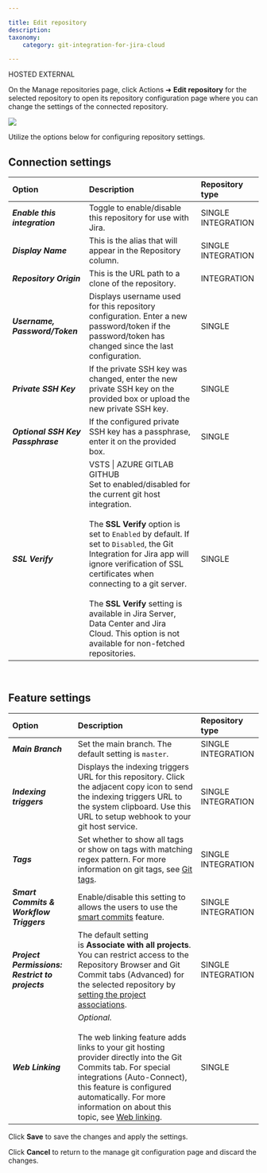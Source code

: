 ```yaml
---

title: Edit repository
description:
taxonomy:
    category: git-integration-for-jira-cloud

---
```

HOSTED EXTERNAL

On the Manage repositories page, click Actions ➜ **Edit repository** for the selected repository to open its repository configuration page where you can change the settings of the connected repository.

![](https://bigbrassband.atlassian.net/wiki/download/attachments/1977384961/gitcloud-edit-repo-cfg-single-repo.png?version=1&modificationDate=1648989722770&cacheVersion=1&api=v2)

Utilize the options below for configuring repository settings.

## Connection settings

| Option | Description | Repository type |
| :--- | :--- | :--- |
| _**Enable this integration**_ | Toggle to enable/disable this repository for use with Jira. | SINGLE <br>INTEGRATION |
| _**Display Name**_ | This is the alias that will appear in the Repository column. | SINGLE <br>INTEGRATION |
| _**Repository Origin**_ | This is the URL path to a clone of the repository. | INTEGRATION |
| _**Username, Password/Token**_ | Displays username used for this repository configuration. Enter a new password/token if the password/token has changed since the last configuration. | SINGLE |
| _**Private SSH Key**_ | If the private SSH key was changed, enter the new private SSH key on the provided box or upload the new private SSH key. | SINGLE |
| _**Optional SSH Key Passphrase**_ | If the configured private SSH key has a passphrase, enter it on the provided box. | SINGLE |
| _**SSL Verify**_ | VSTS \| AZURE GITLAB GITHUB  <br>Set to enabled/disabled for the current git host integration.<br><br>The **SSL Verify** option is set to `Enabled` by default. If set to `Disabled`, the Git Integration for Jira app will ignore verification of SSL certificates when connecting to a git server.<br><br>The **SSL Verify** setting is available in Jira Server, Data Center and Jira Cloud. This option is not available for non-fetched repositories. | SINGLE |

<br>

## Feature settings

| Option | Description | Repository type |
| :--- | :--- | :--- |
| _**Main Branch**_ | Set the main branch. The default setting is `master`. | SINGLE  <br>INTEGRATION |
| _**Indexing triggers**_ | Displays the indexing triggers URL for this repository. Click the adjacent copy icon to send the indexing triggers URL to the system clipboard. Use this URL to setup webhook to your git host service. | SINGLE  <br>INTEGRATION |
| _**Tags**_ | Set whether to show all tags or show on tags with matching regex pattern. For more information on git tags, see [Git tags](/git-integration-for-jira-cloud/git-tags-gij-cloud). | SINGLE  <br>INTEGRATION |
| _**Smart Commits & Workflow Triggers**_ | Enable/disable this setting to allows the users to use the [smart commits](/git-integration-for-jira-cloud/smart-commits-gij-cloud) feature. | SINGLE  <br>INTEGRATION |
| _**Project Permissions: Restrict to projects**_ | The default setting is **Associate with all projects**. You can restrict access to the Repository Browser and Git Commit tabs (Advanced) for the selected repository by [setting the project associations](/git-integration-for-jira-cloud/associating-project-permissions-gij-cloud). | SINGLE  <br>INTEGRATION |
| _**Web Linking**_ | _Optional._<br><br>The web linking feature adds links to your git hosting provider directly into the Git Commits tab. For special integrations (Auto-Connect), this feature is configured automatically. For more information on about this topic, see [Web linking](/git-integration-for-jira-cloud/web-linking-gij-cloud). | SINGLE |

Click **Save** to save the changes and apply the settings.

Click **Cancel** to return to the manage git configuration page and discard the changes.

